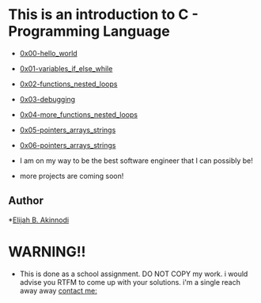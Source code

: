 # This is an introduction to C - Programming Language #

- [0x00-hello_world](https://github.com/Akinsbaba12/alx-low_level_programming/tree/master/0x00-hello_world)
- [0x01-variables_if_else_while](https://github.com/Akinsbaba12/alx-low_level_programming/tree/master/0x01-variables_if_else_while)
- [0x02-functions_nested_loops](https://github.com/Akinsbaba12/alx-low_level_programming/tree/master/0x02-functions_nested_loops)
- [0x03-debugging](https://github.com/Akinsbaba12/alx-low_level_programming/tree/master/0x03-debugging)
- [0x04-more_functions_nested_loops](https://github.com/Akinsbaba12/alx-low_level_programming/tree/master/0x04-more_functions_nested_loops)
- [0x05-pointers_arrays_strings](https://github.com/Akinsbaba12/alx-low_level_programming/tree/master/0x05-pointers_arrays_strings)
- [0x06-pointers_arrays_strings](https://github.com/Akinsbaba12/alx-low_level_programming/tree/master/0x06-pointers_arrays_strings)

- I am on my way to be the best software engineer that I can possibly be!
- more projects are coming soon!

## Author ##
*[Elijah B. Akinnodi](https://www.linkedin.com/in/elijah-b-akinnodi-002bb952/)

# WARNING!! #

- This is done as a school assignment. DO NOT COPY my work. i would advise you RTFM to come up with your solutions. i'm a single reach away away [contact me:](https://www.linkedin.com/in/elijah-b-akinnodi-002bb952/)
